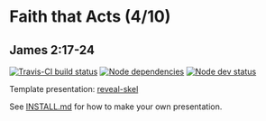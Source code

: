 # Faith that Acts (4/10)
## James 2:17-24

[![Travis-CI build status](https://travis-ci.org/sermons/faith-acts.svg)](https://travis-ci.org/sermons/faith-acts)
[![Node dependencies](https://david-dm.org/sermons/faith-acts.svg)](https://david-dm.org/sermons/faith-acts)
[![Node dev status](https://david-dm.org/sermons/faith-acts/dev-status.svg)](https://david-dm.org/sermons/faith-acts?type=dev)

Template presentation: [reveal-skel](https://github.com/sermons/reveal-skel)

See [INSTALL.md](INSTALL.md)
for how to make your own presentation.
